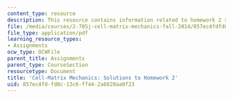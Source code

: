 ```yaml
---
content_type: resource
description: This resource contains information related to homework 2 solution.
file: /media/courses/2-785j-cell-matrix-mechanics-fall-2014/857ec4fdfd0c13c6ff442a6828aa0f23_MIT2_785JF14_Homework_2_Sol.pdf
file_type: application/pdf
learning_resource_types:
- Assignments
ocw_type: OCWFile
parent_title: Assignments
parent_type: CourseSection
resourcetype: Document
title: 'Cell-Matrix Mechanics: Solutions to Homework 2'
uid: 857ec4fd-fd0c-13c6-ff44-2a6828aa0f23
---
```

